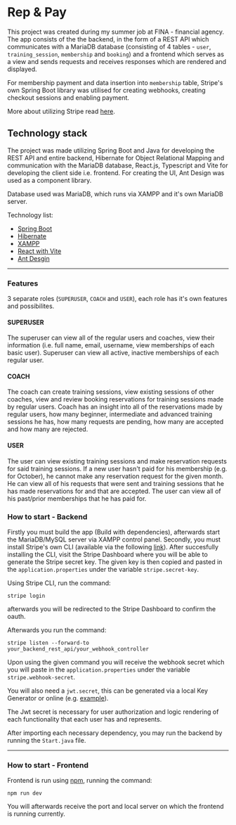 # Rep & Pay

This project was created during my summer job at FINA - financial agency. The app consists of the the backend, in the form of a REST API which communicates with a MariaDB database (consisting of 4 tables - `user`, `training_session`, `membership` and `booking`) and a frontend which serves as a view and sends requests and receives responses which are rendered and displayed.

For membership payment and data insertion into `membership` table, Stripe's own Spring Boot library was utilised for creating webhooks, creating checkout sessions and enabling payment.

More about utilizing Stripe read [here](https://www.baeldung.com/java-stripe-api).

## Technology stack

The project was made utilizing Spring Boot and Java for developing the REST API and entire backend, Hibernate for Object Relational Mapping and communication with the MariaDB database, React.js, Typescript and Vite for developing the client side i.e. frontend. For creating the UI, Ant Design was used as a component library.

Database used was MariaDB, which runs via XAMPP and it's own MariaDB server.

Technology list:
- [Spring Boot](https://spring.io/projects/spring-boot/)
- [Hibernate](https://www.baeldung.com/spring-boot-hibernate)
- [XAMPP](https://www.apachefriends.org/)
- [React with Vite](https://vite.dev/guide/)
- [Ant Desgin](https://ant.design/)

---

### Features

3 separate roles (`SUPERUSER`, `COACH` and `USER`), each role has it's own features and possibilites.

#### SUPERUSER

The superuser can view all of the regular users and coaches, view their information (i.e. full name, email, username, view memberships of each basic user).
Superuser can view all active, inactive memberships of each regular user.

#### COACH

The coach can create training sessions, view existing sessions of other coaches, view and review booking reservations for training sessions made by regular users.
Coach has an insight into all of the reservations made by regular users, how many beginner, intermediate and advanced training sessions he has, how many requests are pending, how many are accepted and how many are rejected.

#### USER

The user can view existing training sessions and make reservation requests for said training sessions. If a new user hasn't paid for his membership (e.g. for October), he cannot make any reservation request for the given month. He can view all of his requests that were sent and training sessions that he has made reservations for and that are accepted.
The user can view all of his past/prior memberships that he has paid for.

### How to start - Backend

Firstly you must build the app (Build with dependencies), afterwards start the MariaDB/MySQL server via XAMPP control panel.
Secondly, you must install Stripe's own CLI (available via the following [link](https://docs.stripe.com/stripe-cli)).
After succesfully installing the CLI, visit the Stripe Dashboard where you will be able to generate the Stripe secret key. The given key is then copied and pasted in the `application.properties` under the variable `stripe.secret-key`.

Using Stripe CLI, run the command:
```
stripe login
```
afterwards you will be redirected to the Stripe Dashboard to confirm the oauth.

Afterwards you run the command:
```
stripe listen --forward-to your_backend_rest_api/your_webhook_controller
```

Upon using the given command you will receive the webhook secret which you will paste in the `application.properties` under the variable `stripe.webhook-secret`.

You will also need a `jwt.secret`, this can be generated via a local Key Generator or online (e.g. [example](https://jwtsecrets.com/)).

The Jwt secret is necessary for user authorization and logic rendering of each functionality that each user has and represents.

After importing each necessary dependency, you may run the backend by running the `Start.java` file.

---

### How to start - Frontend

Frontend is run using [npm](https://www.npmjs.com/), running the command:
```
npm run dev
```

You will afterwards receive the port and local server on which the frontend is running currently.